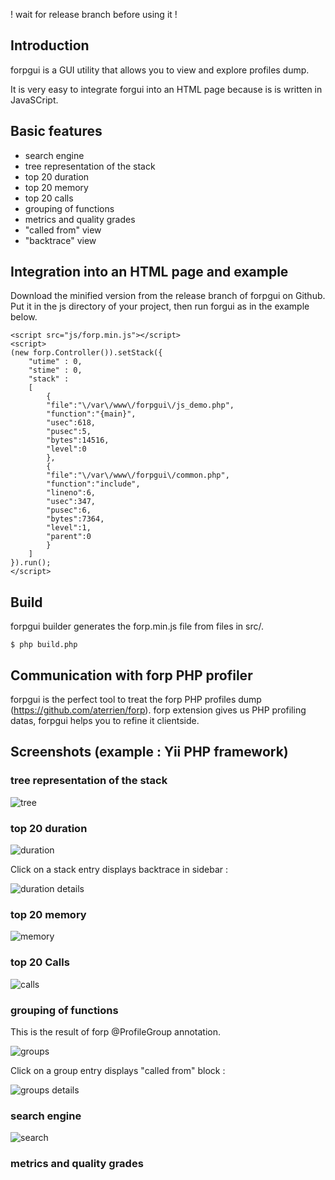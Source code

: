 ! wait for release branch before using it !

## Introduction ##

forpgui is a GUI utility that allows you to view and explore profiles dump.

It is very easy to integrate forgui into an HTML page because is is written in JavaSCript.

## Basic features ##

- search engine
- tree representation of the stack
- top 20 duration
- top 20 memory
- top 20 calls
- grouping of functions
- metrics and quality grades
- "called from" view
- "backtrace" view

## Integration into an HTML page and example ##

Download the minified version from the release branch of forpgui on Github.
Put it in the js directory of your project, then run forgui as in the example below.


```
<script src="js/forp.min.js"></script>
<script>
(new forp.Controller()).setStack({
    "utime" : 0,
    "stime" : 0,
    "stack" :
    [
        {
        "file":"\/var\/www\/forpgui\/js_demo.php",
        "function":"{main}",
        "usec":618,
        "pusec":5,
        "bytes":14516,
        "level":0
        },
        {
        "file":"\/var\/www\/forpgui\/common.php",
        "function":"include",
        "lineno":6,
        "usec":347,
        "pusec":6,
        "bytes":7364,
        "level":1,
        "parent":0
        }
    ]
}).run();
</script>
```

## Build ##

forpgui builder generates the forp.min.js file from files in src/.

```
$ php build.php
```

## Communication with forp PHP profiler ##

forpgui is the perfect tool to treat the forp PHP profiles dump (https://github.com/aterrien/forp).
forp extension gives us PHP profiling datas, forpgui helps you to refine it clientside.

## Screenshots (example : Yii PHP framework) ##

### tree representation of the stack ###

![tree](https://raw.github.com/aterrien/forpgui/master/doc/ui-tree.png)

### top 20 duration ###

![duration](https://raw.github.com/aterrien/forpgui/master/doc/ui-duration.png)

Click on a stack entry displays backtrace in sidebar :

![duration details](https://raw.github.com/aterrien/forpgui/master/doc/ui-duration-details.png)

### top 20 memory ###

![memory](https://raw.github.com/aterrien/forpgui/master/doc/ui-memory.png)

### top 20 Calls ###

![calls](https://raw.github.com/aterrien/forpgui/master/doc/ui-calls.png)

### grouping of functions ###

This is the result of forp @ProfileGroup annotation.

![groups](https://raw.github.com/aterrien/forpgui/master/doc/ui-groups.png)

Click on a group entry displays "called from" block :

![groups details](https://raw.github.com/aterrien/forpgui/master/doc/ui-groups-details.png)

### search engine ###

![search](https://raw.github.com/aterrien/forpgui/master/doc/ui-search.png)


### metrics and quality grades